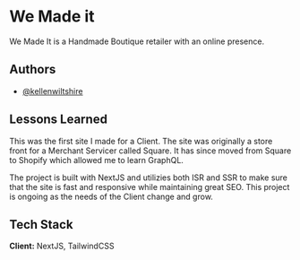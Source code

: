 
# We Made it

We Made It is a Handmade Boutique retailer with an online presence.




## Authors

- [@kellenwiltshire](https://www.github.com/kellenwiltshire)

  
## Lessons Learned

This was the first site I made for a Client. The site was originally a store front for a Merchant Servicer called Square. It has since moved from Square to Shopify which allowed me to learn GraphQL.

The project is built with NextJS and utilizies both ISR and SSR to make sure that the site is fast and responsive while maintaining great SEO. This project is ongoing as the needs of the Client change and grow.

  
## Tech Stack

**Client:** NextJS, TailwindCSS
